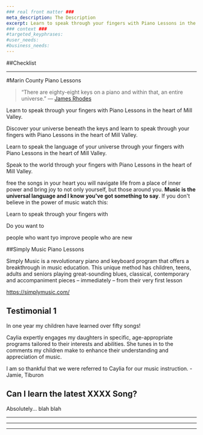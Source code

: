 ```yaml
---
### real front matter ###
meta_description: The Description
excerpt: Learn to speak through your fingers with Piano Lessons in the heart of Mill Valley.
### context ###
#targeted_keyphrases:
#user_needs:
#business_needs:
---
```

##Checklist

---

<!--
- Formspree (Free Lesson signup)
- Testimonial
- Description of benefits of taking piano lessons
- Photos
- Videos of Kids/Caylia playing piano
- Simply Music Information
- Classes-groups and privates
- Answers to specific FAQs -->

#Marin County Piano Lessons

> “There are eighty-eight keys on a piano and within that, an entire universe.” ― [James Rhodes](http://www.jamesrhodes.tv/)

Learn to speak through your fingers with Piano Lessons in the heart of Mill Valley.

Discover your universe beneath the keys and learn to speak through your fingers with Piano Lessons in the heart of Mill Valley.

Learn to speak the language of your universe through your fingers with Piano Lessons in the heart of Mill Valley.



Speak to the world through your fingers with Piano Lessons in the heart of Mill Valley.

free the songs in your heart you will navigate life from a place of inner power and bring joy to not only yourself, but those around you. **Music is the universal language and I know you've got something to say**. If you don't believe in the power of music watch this:


Learn to speak through your fingers with

Do you want to




people who want tyo improve
people who are new



##Simply Music Piano Lessons

Simply Music is a revolutionary piano and keyboard program that offers a breakthrough in music education. This unique method has children, teens, adults and seniors playing great-sounding blues, classical, contemporary and accompaniment pieces – immediately – from their very first lesson

https://simplymusic.com/



<!---

From the very beginning, you will be playing a huge variety of music, composing, improvising, arranging, playing accompaniment, classical, blues and jazz, understanding theory and reading music - all through the lens of Simply Music’s unique approach.

--->




## Testimonial 1

In one year my children have learned over fifty songs!

Caylia expertly engages my daughters in specific, age-appropriate programs tailored to their interests and abilities. She tunes in to the comments my children make to enhance their understanding and appreciation of music.

I am so thankful that we were referred to Caylia for our music instruction. - Jamie, Tiburon

## Can I learn the latest XXXX Song?
Absolutely... blah blah

<!---
PIANO STUDENTS
My piano students are imaginative, creative, musical. They’re individualistic thinkers. They define their own style and like to be current with Popular Music. They’re self motivated and they understand social nuances and cues in a more mature way.
--->

---
---
---

<!-- [James Rhodes Stuff]
https://www.youtube.com/watch?v=sm4OKds30k8
https://www.youtube.com/watch?v=QUUFb-1hBtw -->

<!-- “The piano ain't got no wrong notes.” - Thelonious Monk -->

<!-- “Life is like a piano. White keys are happy moments and the black ones are sad moments. Both keys are played together to give us the sweet music called Life.” ― Suzy Kassem, Rise Up and Salute the Sun: The Writings of Suzy Kassem -->

<!-- Piano taught in kinesthetic method, featuring the Simply Music® Program, where muscle memory is retained, allowing the student to play a recognizable melody immediately.
The piano student will learn correct hand position, posture, rhythm and musicality, along with innate music theory. -->

<!-- Simply Music® is a remarkable piano and keyboard program from Australia that has beginning students playing great sounding popular, blues, classical and accompaniment pieces immediately - from their very first lesson! The Simply Music® method employs an unique "playing based" approach that is easily understood by children, teens, adults and seniors.

Traditional piano lessons tend to require the student first to learn to read or decode music in order to learn how to play the piano. This "read first, play later" approach is slow and sometimes frustrating so students never acquire the ability to enjoy playing music and many lose their desire to continue learning. The Simply Music® program is like "learning to talk". We all talked for years before we learned how to read and spell. In the Simply Music® program, we delay the music reading process and start by showing how to play music from a play list that includes popular, classical, blues and jazz styles, and develop the ability to play chords and modern accompaniments in every musical key! You find yourself having fun making music quickly!

After building a repertoire of 30-50 pieces covering a broad range of musical styles, students learn how to read and decode music and further their formal music education training in an innate and intuitive manner. -->
